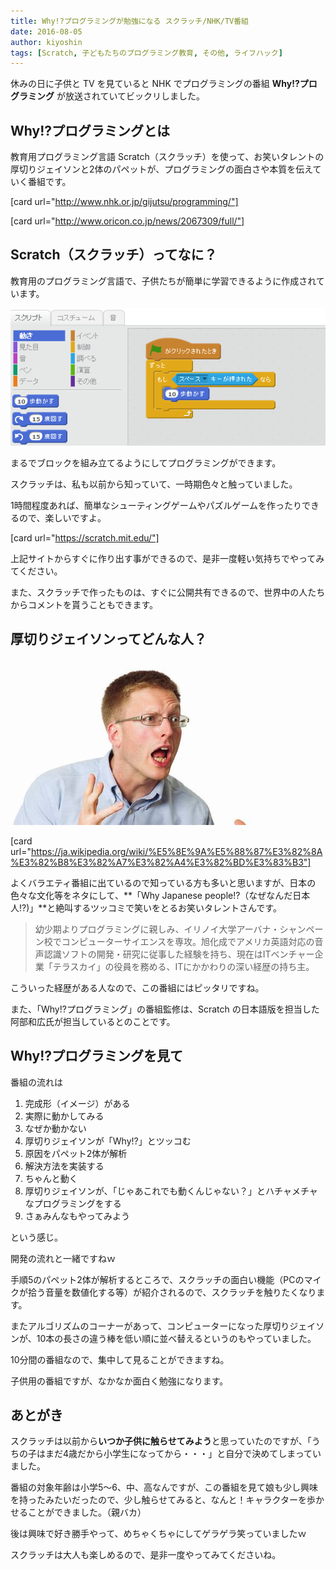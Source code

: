 ```yaml
---
title: Why!?プログラミングが勉強になる スクラッチ/NHK/TV番組
date: 2016-08-05
author: kiyoshin
tags: [Scratch, 子どもたちのプログラミング教育, その他, ライフハック]
---
```


休みの日に子供と TV を見ていると NHK でプログラミングの番組 **Why!?プログラミング** が放送されていてビックリしました。

## Why!?プログラミングとは
教育用プログラミング言語 Scratch（スクラッチ）を使って、お笑いタレントの厚切りジェイソンと2体のパペットが、プログラミングの面白さや本質を伝えていく番組です。

[card url="http://www.nhk.or.jp/gijutsu/programming/"]

[card url="http://www.oricon.co.jp/news/2067309/full/"]

## Scratch（スクラッチ）ってなに？
教育用のプログラミング言語で、子供たちが簡単に学習できるように作成されています。

<img src="images/whyprogramming-nhk-1.png" alt="scratch01">

まるでブロックを組み立てるようにしてプログラミングができます。

スクラッチは、私も以前から知っていて、一時期色々と触っていました。

1時間程度あれば、簡単なシューティングゲームやパズルゲームを作ったりできるので、楽しいですよ。

[card url="https://scratch.mit.edu/"]

上記サイトからすぐに作り出す事ができるので、是非一度軽い気持ちでやってみてください。

また、スクラッチで作ったものは、すぐに公開共有できるので、世界中の人たちからコメントを貰うこともできます。

## 厚切りジェイソンってどんな人？

<img src="images/whyprogramming-nhk-2.jpg" alt="atugirijason">

[card url="https://ja.wikipedia.org/wiki/%E5%8E%9A%E5%88%87%E3%82%8A%E3%82%B8%E3%82%A7%E3%82%A4%E3%82%BD%E3%83%B3"]

よくバラエティ番組に出ているので知っている方も多いと思いますが、日本の色々な文化等をネタにして、**「Why Japanese people!?（なぜなんだ日本人!?)」**と絶叫するツッコミで笑いをとるお笑いタレントさんです。

> 幼少期よりプログラミングに親しみ、イリノイ大学アーバナ・シャンペーン校でコンピューターサイエンスを専攻。旭化成でアメリカ英語対応の音声認識ソフトの開発・研究に従事した経験を持ち、現在はITベンチャー企業「テラスカイ」の役員を務める、ITにかかわりの深い経歴の持ち主。

こういった経歴がある人なので、この番組にはピッタリですね。

また、「Why!?プログラミング」の番組監修は、Scratch の日本語版を担当した阿部和広氏が担当しているとのことです。

## Why!?プログラミングを見て
番組の流れは

1. 完成形（イメージ）がある
2. 実際に動かしてみる
3. なぜか動かない
4. 厚切りジェイソンが「Why!?」とツッコむ
5. 原因をパペット2体が解析
6. 解決方法を実装する
7. ちゃんと動く
8. 厚切りジェイソンが、「じゃあこれでも動くんじゃない？」とハチャメチャなプログラミングをする
9. さぁみんなもやってみよう

という感じ。

開発の流れと一緒ですねｗ

手順5のパペット2体が解析するところで、スクラッチの面白い機能（PCのマイクが拾う音量を数値化する等）が紹介されるので、スクラッチを触りたくなります。

またアルゴリズムのコーナーがあって、コンピューターになった厚切りジェイソンが、10本の長さの違う棒を低い順に並べ替えるというのもやっていました。

10分間の番組なので、集中して見ることができますね。

子供用の番組ですが、なかなか面白く勉強になります。

## あとがき
スクラッチは以前から**いつか子供に触らせてみよう**と思っていたのですが、「うちの子はまだ4歳だから小学生になってから・・・」と自分で決めてしまっていました。

番組の対象年齢は小学5～6、中、高なんですが、この番組を見て娘も少し興味を持ったみたいだったので、少し触らせてみると、なんと！キャラクターを歩かせることができました。（親バカ）

後は興味で好き勝手やって、めちゃくちゃにしてゲラゲラ笑っていましたｗ

スクラッチは大人も楽しめるので、是非一度やってみてくださいね。